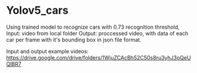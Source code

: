 # Yolov5_cars
Using trained model to recognize cars with 0.73 recognition threshold,
Input: video from local folder
Output: proccessed video, with data of each car per frame with it's bounding box in json file format.

Input and output example videos: https://drive.google.com/drive/folders/1WjuZCAcBh52C50s8ru3yhJ3oQeUQlBR7
